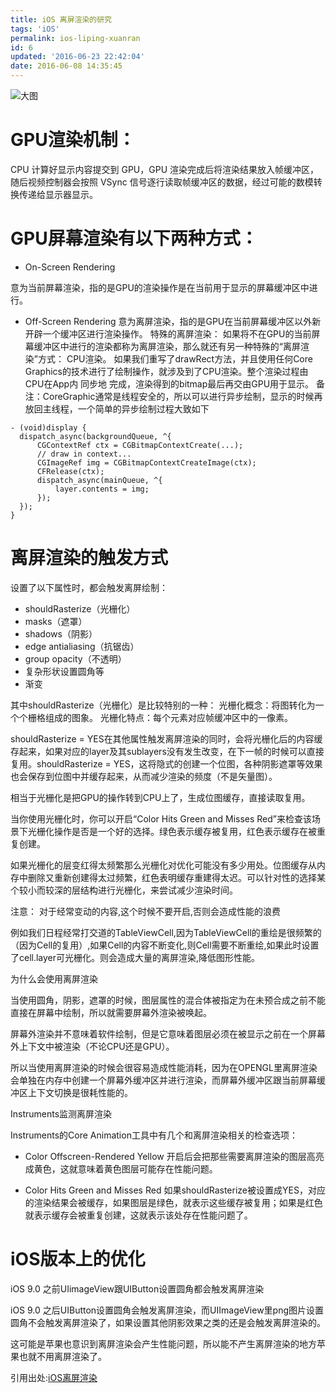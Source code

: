 ```yaml
---
title: iOS 离屏渲染的研究
tags: 'iOS'
permalink: ios-liping-xuanran
id: 6
updated: '2016-06-23 22:42:04'
date: 2016-06-08 14:35:45
---
```




![大图](https://ooo.0o0.ooo/2016/06/08/5757f7f1bb0a7.png)

# GPU渲染机制：

CPU 计算好显示内容提交到 GPU，GPU 渲染完成后将渲染结果放入帧缓冲区，随后视频控制器会按照 VSync 信号逐行读取帧缓冲区的数据，经过可能的数模转换传递给显示器显示。

# GPU屏幕渲染有以下两种方式：
- On-Screen Rendering

意为当前屏幕渲染，指的是GPU的渲染操作是在当前用于显示的屏幕缓冲区中进行。

- Off-Screen Rendering
意为离屏渲染，指的是GPU在当前屏幕缓冲区以外新开辟一个缓冲区进行渲染操作。
特殊的离屏渲染：
如果将不在GPU的当前屏幕缓冲区中进行的渲染都称为离屏渲染，那么就还有另一种特殊的“离屏渲染”方式： CPU渲染。
如果我们重写了drawRect方法，并且使用任何Core Graphics的技术进行了绘制操作，就涉及到了CPU渲染。整个渲染过程由CPU在App内 同步地
完成，渲染得到的bitmap最后再交由GPU用于显示。
备注：CoreGraphic通常是线程安全的，所以可以进行异步绘制，显示的时候再放回主线程，一个简单的异步绘制过程大致如下
```
- (void)display {
  dispatch_async(backgroundQueue, ^{
      CGContextRef ctx = CGBitmapContextCreate(...);
      // draw in context...
      CGImageRef img = CGBitmapContextCreateImage(ctx);
      CFRelease(ctx);
      dispatch_async(mainQueue, ^{
          layer.contents = img;
      });
  });
}
```
# 离屏渲染的触发方式

设置了以下属性时，都会触发离屏绘制：

- shouldRasterize（光栅化）
- masks（遮罩）
- shadows（阴影）
- edge antialiasing（抗锯齿）
- group opacity（不透明）
- 复杂形状设置圆角等
- 渐变

其中shouldRasterize（光栅化）是比较特别的一种：
光栅化概念：将图转化为一个个栅格组成的图象。
光栅化特点：每个元素对应帧缓冲区中的一像素。

shouldRasterize = YES在其他属性触发离屏渲染的同时，会将光栅化后的内容缓存起来，如果对应的layer及其sublayers没有发生改变，在下一帧的时候可以直接复用。shouldRasterize = YES，这将隐式的创建一个位图，各种阴影遮罩等效果也会保存到位图中并缓存起来，从而减少渲染的频度（不是矢量图）。

相当于光栅化是把GPU的操作转到CPU上了，生成位图缓存，直接读取复用。

当你使用光栅化时，你可以开启“Color Hits Green and Misses Red”来检查该场景下光栅化操作是否是一个好的选择。绿色表示缓存被复用，红色表示缓存在被重复创建。

如果光栅化的层变红得太频繁那么光栅化对优化可能没有多少用处。位图缓存从内存中删除又重新创建得太过频繁，红色表明缓存重建得太迟。可以针对性的选择某个较小而较深的层结构进行光栅化，来尝试减少渲染时间。

注意：
对于经常变动的内容,这个时候不要开启,否则会造成性能的浪费

例如我们日程经常打交道的TableViewCell,因为TableViewCell的重绘是很频繁的（因为Cell的复用）,如果Cell的内容不断变化,则Cell需要不断重绘,如果此时设置了cell.layer可光栅化。则会造成大量的离屏渲染,降低图形性能。

为什么会使用离屏渲染

当使用圆角，阴影，遮罩的时候，图层属性的混合体被指定为在未预合成之前不能直接在屏幕中绘制，所以就需要屏幕外渲染被唤起。

屏幕外渲染并不意味着软件绘制，但是它意味着图层必须在被显示之前在一个屏幕外上下文中被渲染（不论CPU还是GPU）。

所以当使用离屏渲染的时候会很容易造成性能消耗，因为在OPENGL里离屏渲染会单独在内存中创建一个屏幕外缓冲区并进行渲染，而屏幕外缓冲区跟当前屏幕缓冲区上下文切换是很耗性能的。

Instruments监测离屏渲染

Instruments的Core Animation工具中有几个和离屏渲染相关的检查选项：

- Color Offscreen-Rendered Yellow
开启后会把那些需要离屏渲染的图层高亮成黄色，这就意味着黄色图层可能存在性能问题。

- Color Hits Green and Misses Red
如果shouldRasterize被设置成YES，对应的渲染结果会被缓存，如果图层是绿色，就表示这些缓存被复用；如果是红色就表示缓存会被重复创建，这就表示该处存在性能问题了。

# iOS版本上的优化

iOS 9.0 之前UIimageView跟UIButton设置圆角都会触发离屏渲染

iOS 9.0 之后UIButton设置圆角会触发离屏渲染，而UIImageView里png图片设置圆角不会触发离屏渲染了，如果设置其他阴影效果之类的还是会触发离屏渲染的。

这可能是苹果也意识到离屏渲染会产生性能问题，所以能不产生离屏渲染的地方苹果也就不用离屏渲染了。

引用出处:[iOS离屏渲染](http://github.com/kidteaing)


